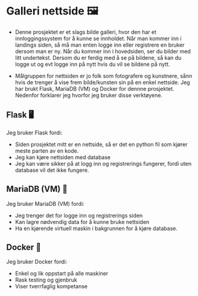 # Galleri nettside 🖼️
 
- Denne prosjektet er et slags bilde galleri, hvor den har et innloggingssystem for å kunne se innholdet. 
Når man kommer inn i landings siden, så må man enten logge inn eller registrere en bruker dersom man er ny. 
Når du kommer inn i hovedsiden, ser du bilder med litt undertekst. Dersom du er ferdig med å se på bildene, så kan du logge ut og evt logge inn på nytt hvis du vil se bildene på nytt.

- Målgruppen for nettsiden er jo folk som fotografere og kunstnere, sånn hvis de trenger å vise frem bilde/kunsten sin på en enkel nettside.
Jeg har brukt Flask, MariaDB (VM) og Docker for dennne prosjektet. Nedenfor forklarer jeg hvorfor jeg bruker disse verktøyene.

## Flask 🖥️
Jeg bruker Flask fordi:
- Siden prosjektet mitt er en nettside, så er det en python fil som kjører meste parten av en kode.
- Jeg kan kjøre nettsiden med database
- Jeg kan være sikker på at logg inn og registrerings fungerer, fordi uten database vil det ikke fungere.

## MariaDB (VM) 🛜
Jeg bruker MariaDB (VM) fordi:
- Jeg trenger det for logge inn og registrerings siden
- Kan lagre nødvendig data for å kunne bruke nettsiden
- Ha en kjørende virtuell maskin i bakgrunnen for å kjøre database.

## Docker 🐋
Jeg bruker Docker fordi:
- Enkel og lik oppstart på alle maskiner
- Rask testing og gjenbruk
- Viser tverrfaglig kompetanse
